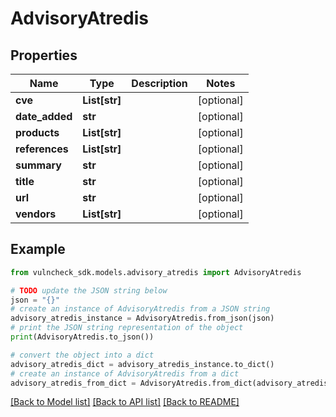 # AdvisoryAtredis


## Properties

Name | Type | Description | Notes
------------ | ------------- | ------------- | -------------
**cve** | **List[str]** |  | [optional] 
**date_added** | **str** |  | [optional] 
**products** | **List[str]** |  | [optional] 
**references** | **List[str]** |  | [optional] 
**summary** | **str** |  | [optional] 
**title** | **str** |  | [optional] 
**url** | **str** |  | [optional] 
**vendors** | **List[str]** |  | [optional] 

## Example

```python
from vulncheck_sdk.models.advisory_atredis import AdvisoryAtredis

# TODO update the JSON string below
json = "{}"
# create an instance of AdvisoryAtredis from a JSON string
advisory_atredis_instance = AdvisoryAtredis.from_json(json)
# print the JSON string representation of the object
print(AdvisoryAtredis.to_json())

# convert the object into a dict
advisory_atredis_dict = advisory_atredis_instance.to_dict()
# create an instance of AdvisoryAtredis from a dict
advisory_atredis_from_dict = AdvisoryAtredis.from_dict(advisory_atredis_dict)
```
[[Back to Model list]](../README.md#documentation-for-models) [[Back to API list]](../README.md#documentation-for-api-endpoints) [[Back to README]](../README.md)


